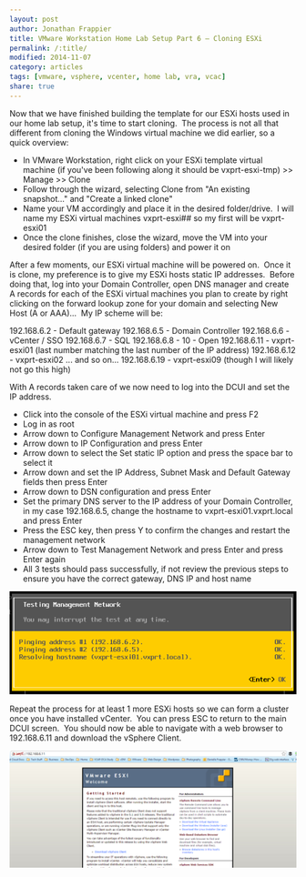 ```yaml
---
layout: post
author: Jonathan Frappier
title: VMware Workstation Home Lab Setup Part 6 – Cloning ESXi
permalink: /:title/
modified: 2014-11-07
category: articles
tags: [vmware, vsphere, vcenter, home lab, vra, vcac]
share: true
---
```

Now that we have finished building the template for our ESXi hosts used in our home lab setup, it's time to start cloning.  The process is not all that different from cloning the Windows virtual machine we did earlier, so a quick overview:
<ul>
	<li>In VMware Workstation, right click on your ESXi template virtual machine (if you've been following along it should be vxprt-esxi-tmp) &gt;&gt; Manage &gt;&gt; Clone</li>
	<li>Follow through the wizard, selecting Clone from "An existing snapshot..." and "Create a linked clone"</li>
	<li>Name your VM accordingly and place it in the desired folder/drive.  I will name my ESXi virtual machines vxprt-esxi## so my first will be vxprt-esxi01</li>
	<li>Once the clone finishes, close the wizard, move the VM into your desired folder (if you are using folders) and power it on</li>
</ul>
After a few moments, our ESXi virtual machine will be powered on.  Once it is clone, my preference is to give my ESXi hosts static IP addresses.  Before doing that, log into your Domain Controller, open DNS manager and create A records for each of the ESXi virtual machines you plan to create by right clicking on the forward lookup zone for your domain and selecting New Host (A or AAA)...  My IP scheme will be:

192.168.6.2 - Default gateway
192.168.6.5 - Domain Controller
192.168.6.6 - vCenter / SSO
192.168.6.7 - SQL
192.168.6.8 - 10 - Open
192.168.6.11 - vxprt-esxi01 (last number matching the last number of the IP address)
192.168.6.12 - vxprt-esxi02
... and so on...
192.168.6.19 - vxprt-esxi09 (though I will likely not go this high)

With A records taken care of we now need to log into the DCUI and set the IP address.
<ul>
	<li>Click into the console of the ESXi virtual machine and press F2</li>
	<li>Log in as root</li>
	<li>Arrow down to Configure Management Network and press Enter</li>
	<li>Arrow down to IP Configuration and press Enter</li>
	<li>Arrow down to select the Set static IP option and press the space bar to select it</li>
	<li>Arrow down and set the IP Address, Subnet Mask and Default Gateway fields then press Enter</li>
	<li>Arrow down to DSN configuration and press Enter</li>
	<li>Set the primary DNS server to the IP address of your Domain Controller, in my case 192.168.6.5, change the hostname to vxprt-esxi01.vxprt.local and press Enter</li>
	<li>Press the ESC key, then press Y to confirm the changes and restart the management network</li>
	<li>Arrow down to Test Management Network and press Enter and press Enter again</li>
	<li>All 3 tests should pass successfully, if not review the previous steps to ensure you have the correct gateway, DNS IP and host name</li>
</ul>
<img src="/images/fulls/esxi-dcui-test-management-network.png" class="fit image">

Repeat the process for at least 1 more ESXi hosts so we can form a cluster once you have installed vCenter.  You can press ESC to return to the main DCUI screen.  You should now be able to navigate with a web browser to 192.168.6.11 and download the vSphere Client.

<img src="/images/fulls/esxi-web-page.png" class="fit image">